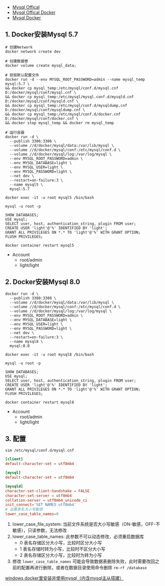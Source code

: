 - [Mysql Offical](https://www.mysql.com/)
- [Mysql Offical Docker](https://dev.mysql.com/doc/refman/8.0/en/docker-mysql-getting-started.html)
- [Mysql Docker](https://hub.docker.com/_/mysql)

## 1. Docker安装Mysql 5.7
```shell
# 创建Network
docker network create dev

# 创建数据卷
docker volume create mysql_data;

# 获取默认配置文件
docker run -d --env MYSQL_ROOT_PASSWORD=admin --name mysql_temp mysql:5.7 \
&& docker cp mysql_temp:/etc/mysql/conf.d/mysql.cnf  D:/docker/mysql/conf/mysql.cnf \
&& docker cp mysql_temp:/etc/mysql/mysql.conf.d/mysqld.cnf  D:/docker/mysql/conf/mysqld.cnf \
&& docker cp mysql_temp:/etc/mysql/conf.d/mysqldump.cnf D:/docker/mysql/conf/mysqldump.cnf \
&& docker cp mysql_temp:/etc/mysql/conf.d/docker.cnf D:/docker/mysql/conf/docker.cnf \
&& docker stop mysql_temp && docker rm mysql_temp

# 运行容器
docker run -d \
  --publish 3306:3306 \
  --volume //d/docker/mysql/data:/var/lib/mysql \
  --volume //d/docker/mysql/conf:/etc/mysql/conf.d \
  --volume //d/docker/mysql/log:/var/log/mysql \
  --env MYSQL_ROOT_PASSWORD=admin \
  --env MYSQL_DATABASE=light \
  --env MYSQL_USER=light \
  --env MYSQL_PASSWORD=light \
  --net dev \
  --restart=on-failure:3 \
  --name mysql5 \
  mysql:5.7

docker exec -it -u root mysql5 /bin/bash

mysql -u root -p

SHOW DATABASES;
USE mysql;
SELECT user, host, authentication_string, plugin FROM user;
CREATE USER 'light'@'%' IDENTIFIED BY 'light';
GRANT ALL PRIVILEGES ON *.* TO 'light'@'%' WITH GRANT OPTION;
FLUSH PRIVILEGES;

docker container restart mysql5
```

- Account
  - root/admin
  - light/light

## 2. Docker安装Mysql 8.0
```shell
docker run -d \
  --publish 3308:3308 \
  --volume //d/docker/mysql/data:/var/lib/mysql \
  --volume //d/docker/mysql/conf:/etc/mysql/conf.d \
  --volume //d/docker/mysql/log:/var/log/mysql \
  --env MYSQL_ROOT_PASSWORD=admin \
  --env MYSQL_DATABASE=light \
  --env MYSQL_USER=light \
  --env MYSQL_PASSWORD=light \
  --net dev \
  --restart=on-failure:3 \
  --name mysql8 \
  mysql:8.0

docker exec -it -u root mysql8 /bin/bash

mysql -u root -p

SHOW DATABASES;
USE mysql;
SELECT user, host, authentication_string, plugin FROM user;
CREATE USER 'light'@'%' IDENTIFIED BY 'light';
GRANT ALL PRIVILEGES ON *.* TO 'light'@'%' WITH GRANT OPTION;
FLUSH PRIVILEGES;

docker container restart mysql8
```

- Account
  - root/admin
  - light/light

## 3. 配置
```shell
vim /etc/mysql/conf.d/mysql.cnf
```

```conf
[client]
default-character-set = utf8mb4

[mysql]
default-character-set = utf8mb4

[mysqld]
character-set-client-handshake = FALSE
character-set-server = utf8mb4
collation-server = utf8mb4_unicode_ci
init_connect='SET NAMES utf8mb4'
# 设置表名大小写敏感
lower_case_table_names=0
```

1. lower_case_file_system: 当前文件系统是否大小写敏感（ON-敏感，OFF-不敏感），只读参数，无法修改
2. lower_case_table_names: 此参数不可以动态修改，必须重启数据库
   - 0 表名存储区分大小写，比较时区分大小写
   - 1 表名存储时转为小写，比较时不区分大小写
   - 2 表名存储区分大小写，比较时为转为小写
3. 修改 `lower_case_table_names` 可能会导致数据表删除失败，此时需要改回之前的配置再进行删除，或者在数据目录使用命令删除 `rm-rf /database`

[windows docker里安装并使用mysql（内含mysql主从搭建）](https://blog.csdn.net/u012643122/article/details/125899829)